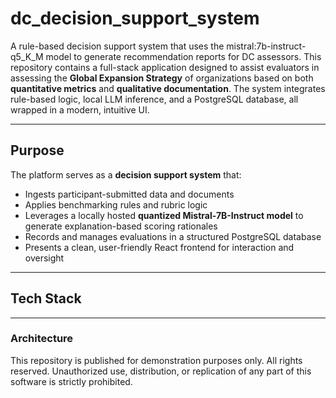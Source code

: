 # dc_decision_support_system
A rule-based decision support system that uses the mistral:7b-instruct-q5_K_M model to generate recommendation reports for DC assessors.
This repository contains a full-stack application designed to assist evaluators in assessing the **Global Expansion Strategy** of organizations based on both **quantitative metrics** and **qualitative documentation**. The system integrates rule-based logic, local LLM inference, and a PostgreSQL database, all wrapped in a modern, intuitive UI.

---

## Purpose

The platform serves as a **decision support system** that:
- Ingests participant-submitted data and documents
- Applies benchmarking rules and rubric logic
- Leverages a locally hosted **quantized Mistral-7B-Instruct model** to generate explanation-based scoring rationales
- Records and manages evaluations in a structured PostgreSQL database
- Presents a clean, user-friendly React frontend for interaction and oversight

---

## Tech Stack



---

### Architecture




This repository is published for demonstration purposes only. All rights reserved. Unauthorized use, distribution, or replication of any part of this software is strictly prohibited.
